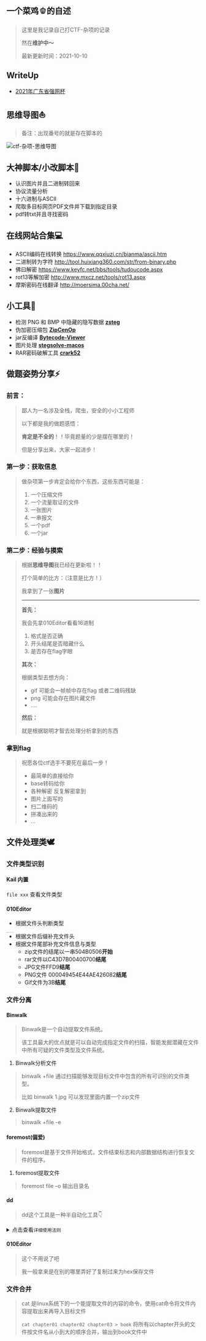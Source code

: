 ## 一个菜鸡🫑的自述

> 这里是我记录自己打CTF-杂项的记录
>
> 然在**维护中～**
>
> 最新更新时间：2021-10-10

##  WriteUp

- [2021年广东省强网杯](https://github.com/hengyi666/CTF-MISC/blob/main/2021%E5%B9%B4%E5%B9%BF%E4%B8%9C%E7%9C%81%E5%BC%BA%E7%BD%91%E6%9D%AF.md)

## 思维导图:sailboat:

> 备注：出现番号的就是存在脚本的

![ctf-杂项-思维导图](https://github.com/hengyi666/CTF-MISC/blob/main/ctf-%E6%9D%82%E9%A1%B9-%E6%80%9D%E7%BB%B4%E5%AF%BC%E5%9B%BE.png)

##  大神脚本/小改脚本:footprints:

- 认识图片并且二进制转回来
- 协议流量分析
- 十六进制与ASCII
- 爬取多目标网页PDF文件并下载到指定目录
- pdf转txt并且寻找密码

##  在线网站合集:computer:

- ASCII编码在线转换  https://www.qqxiuzi.cn/bianma/ascii.htm
- 二进制转为字符  http://tool.huixiang360.com/str/from-binary.php
- 佛曰解密  https://www.keyfc.net/bbs/tools/tudoucode.aspx
- rot13等解加密  http://www.mxcz.net/tools/rot13.aspx
- 摩斯密码在线翻译  http://moersima.00cha.net/

##  小工具:tophat:

- 检测 PNG 和 BMP 中隐藏的隐写数据 **[zsteg](https://github.com/zed-0xff/zsteg)**  
- 伪加密压缩包 **[ZipCenOp](https://github.com/hengyi666/CTF-MISC/blob/main/%E5%B7%A5%E5%85%B7%E5%8C%85/ZipCenOp.jar)**
- jar反编译 **[Bytecode-Viewer](https://github.com/hengyi666/CTF-MISC/blob/main/%E5%B7%A5%E5%85%B7%E5%8C%85/Bytecode-Viewer-2.10.16.jar)**
- 图片处理  **[stegsolve-macos](https://github.com/hengyi666/CTF-MISC/blob/main/%E5%B7%A5%E5%85%B7%E5%8C%85/crark52-mac-opencl-rar.zip)** 
- RAR密码破解工具 **[crark52](https://github.com/hengyi666/CTF-MISC/blob/main/%E5%B7%A5%E5%85%B7%E5%8C%85/stegsolve.jar)**

##  做题姿势分享:zap:

###  前言：

> 鄙人为一名涉及全栈，爬虫，安全的小小工程师
>
> 以下都是我的做题感悟：
>
> **肯定是不全的**！！毕竟题量的少是摆在哪里的！
>
> 但是分享出来，大家一起进步！

###  第一步：获取信息

> 做杂项第一步肯定会给你个东西，这些东西可能是：
>
> 1. 一个压缩文件
> 2. 一个流量取证的文件
> 3. 一张图片
> 4. 一串报文
> 5. 一个pdf
> 6. 一个jar

###  第二步：经验与摸索

> 根据**思维导图**我已经在更新啦！！
>
> 打个简单的比方：（注意是比方！）
>
> 我拿到了一张**图片**
>
> ------
>
> **首先：**
>
> 我会先拿010Editor看看16进制
>
> 1. 格式是否正确
> 2. 开头结尾是否暗藏什么
> 3. 是否存在flag字眼
>
> **其次：**
>
> 根据类型去想方向：
>
> - gif  可能会一帧帧中存在flag 或者二维码残缺
> - png 可能会存在图片藏文件
> - ....
>
> **然后：**
>
> 就是根据聪明才智去处理分析拿到的东西
>
> [^东西]: 可能是二进制，可能是base，可能是二维码，可能。。。

###  拿到flag

> 祝愿各位ctf选手不要死在最后一步！
>
> - 最简单的直接给你
> - base转码给你
> - 各种解密 反复解密拿到
> - 图片上面写的
> - 扫二维码的
> - 拼凑出来的
> - ...

##  文件处理类:dove:

### 文件类型识别

#### Kail 内置

`file xxx`   查看文件类型

#### 010Editor

- 根据文件头判断类型

<img src="https://github.com/hengyi666/CTF-MISC/blob/main/%E5%B8%B8%E8%A7%81%E6%96%87%E4%BB%B6%E5%A4%B4.png" alt="image-20211010170221882" style="zoom:10%;float:left "/>

- 根据文件后缀补充文件头
- 根据文件尾部补充文件信息与类型
  - zip文件的结尾以一串504B0506**开始**
  - rar文件以C43D7B00400700**结尾**
  - JPG文件FFD9**结尾**
  - PNG文件 000049454E44AE426082**结尾**
  - Gif文件为3B**结尾**

### 文件分离

#### Binwalk

> Binwalk是一个自动提取文件系统。
>
> 该工具最大的优点就是可以自动完成指定文件的扫描，智能发掘潜藏在文件中所有可疑的文件类型及文件系统。

1. Binwalk分析文件

> binwalk +file 通过扫描能够发现目标文件中包含的所有可识别的文件类型。
>
> 比如 binwalk 1.jpg 可以发现里面内置一个zip文件

2. Binwalk提取文件

> binwalk +file -e

#### foremost(偏爱)

> foremost是基于文件开始格式，文件结束标志和内部数据结构进行恢复文件的程序。

1. foremost提取文件

> foremost file –o 输出目录名

#### dd

> dd这个工具是一种半自动化工具👇

<details>
    <summary>点击查看<code>详细使用法则</code></summary>
<pre><codes>
dd if=源文件名 bs=1 skip=开始分离的字节数 of=目标文件名
<strong>参数说明</strong>：
if=file #输入文件名，缺省为标准输入。 
of=file #输出文件名，缺省为标准输出。 
bs=bytes #同时设置读写块的大小为 bytes ，可代替 ibs 和 obs 。 
skip=blocks #从输入文件开头跳过 blocks 个块后再开始复制。</hr> 
以IDF实验室“抓到一只苍蝇”为例，需要将获得的文件去除前364个字节：
dd if=s1 bs=1 skip=364 of=d1</hr>
使用dd命令分离文件格式如下：
dd if=源文件名 bs=1 skip=开始分离的字节数 of=目标文件名
</codes></pre>
</details>

#### 010Editor

> 这个不用说了吧
>
> 我一般拿来是在别的哪里弄好了复制过来为hex保存文件

### 文件合并

> cat 是linux系统下的一个能提取文件的内容的命令，使用cat命令将文件内容提取出来再导入目标文件
>
> `cat chapter01 chapter02 chapter03 > book` 将所有以chapter开头的文件按文件名从小到大的顺序合并，输出到book文件中

